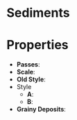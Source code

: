 # Sediments


# Properties

- **Passes**: 
- **Scale**: 
- **Old Style**: 
- Style
  - **A**: <desc>
  - **B**: <desc>
- **Grainy Deposits**: 
